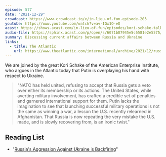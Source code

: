 ```yaml
---
episode: 577
date: "2021-12-29"
crowdcast: https://www.crowdcast.io/e/in-lieu-of-fun-episode-203
youtube: https://www.youtube.com/watch?v=av-IGx1Q-eQ
acast: https://shows.acast.com/in-lieu-of-fun/episodes/kori-schake-talks-russia-putin-and-ukraine
audio-file: https://sphinx.acast.com/p/open/s/6071b87945e5c6581e2e5575/e/61cd19cd42581b0012d49411/media.mp3
summary: Discussing current affairs between Russia and Ukraine
links:
  - title: The Atlantic
    url: https://www.theatlantic.com/international/archive/2021/12/russia-putin-ukraine-invasion/621140/
---
```

We are joined by the great Kori Schake of the American Enterprise Institute, who argues in the Atlantic today that Putin is overplaying his hand with respect to Ukraine.

> "NATO has held united, refusing to accept that Russia gets a veto over either its membership or its actions. The United States, while averting military involvement, has crafted a credible set of penalties and garnered international support for them. Putin lacks the imagination to see that launching successful military operations is not the same as winning a war, a lesson the U.S. recently relearned in Afghanistan. That Russia is now repeating the very mistake the U.S. made, and is slowly recovering from, is an ironic twist."

## Reading List

- "[Russia's Aggression Against Ukraine is Backfiring](https://www.theatlantic.com/international/archive/2021/12/russia-putin-ukraine-invasion/621140/)"
